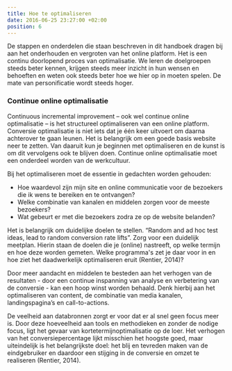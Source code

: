 ```yaml
---
title: Hoe te optimaliseren
date: 2016-06-25 23:27:00 +02:00
position: 6
---
```


De stappen en onderdelen die staan beschreven in dit handboek dragen bij aan het onderhouden en vergroten van het online platform. Het is een continu doorlopend proces van optimalisatie. We leren de doelgroepen steeds beter kennen, krijgen steeds meer inzicht in hun wensen en behoeften en weten ook steeds beter hoe we hier op in moeten spelen. De mate van personificatie wordt steeds hoger. 

### Continue online optimalisatie 
Continuous incremental improvement – ook wel continue online optimalisatie – is het structureel optimaliseren van een online platform. Conversie optimalisatie is niet iets dat je één keer uitvoert om daarna achterover te gaan leunen. Het is belangrijk om een goede basis website neer te zetten. Van daaruit kun je beginnen met optimaliseren en de kunst is om dit vervolgens ook te blijven doen. Continue online optimalisatie moet een onderdeel worden van de werkcultuur. 

Bij het optimaliseren moet de essentie in gedachten worden gehouden:

* Hoe waardevol zijn mijn site en online communicatie voor de bezoekers die ik wens te bereiken en te ontvangen?
* Welke combinatie van kanalen en middelen zorgen voor de meeste bezoekers?
* Wat gebeurt er met die bezoekers zodra ze op de website belanden? 

Het is belangrijk om duidelijke doelen te stellen. “Random and ad hoc test ideas, lead to random conversion rate lifts”. Zorg voor een duidelijk meetplan. Hierin staan de doelen die je (online) nastreeft, op welke termijn en hoe deze worden gemeten. Welke programma's zet je daar voor in en hoe ziet het daadwerkelijk optimaliseren eruit (Rentier, 2014)? 

Door meer aandacht en middelen te besteden aan het verhogen van de resultaten - door een continue inspanning van analyse en verbetering van de conversie - kan een hoop winst worden behaald. Denk hierbij aan het optimaliseren van content, de combinatie van media kanalen, landingspagina’s en call-to-actions. 

De veelheid aan databronnen zorgt er voor dat er al snel geen focus meer is. Door deze hoeveelheid aan tools en methodieken en zonder de nodige focus, ligt het gevaar van kortetermijnoptimalisatie op de loer. Het verhogen van het conversiepercentage lijkt misschien het hoogste goed, maar uiteindelijk is het belangrijkste doel: het blij en tevreden maken van de eindgebruiker en daardoor een stijging in de conversie en omzet te realiseren (Rentier, 2014). 
